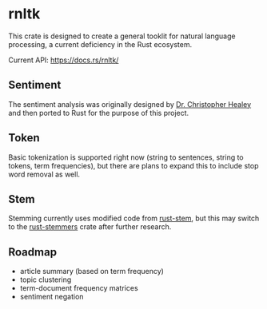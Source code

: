 # rnltk
This crate is designed to create a general tooklit for natural language processing, a current deficiency in the Rust ecosystem.  

Current API: https://docs.rs/rnltk/

## Sentiment
The sentiment analysis was originally designed by [Dr. Christopher Healey](https://www.csc.ncsu.edu/people/healey) and then ported
to Rust for the purpose of this project.

## Token
Basic tokenization is supported right now (string to sentences, string to tokens, term frequencies), but there are plans to expand 
this to include stop word removal as well.

## Stem
Stemming currently uses modified code from [rust-stem](https://github.com/minhnhdo/rust-stem), but this may switch to the [rust-stemmers](https://crates.io/crates/rust-stemmers) crate after further research.

## Roadmap
* article summary (based on term frequency)
* topic clustering
* term-document frequency matrices
* sentiment negation